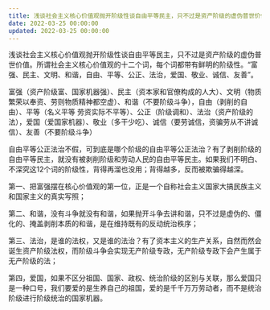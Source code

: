 ```yaml
---
title: 浅谈社会主义核心价值观抛开阶级性谈自由平等民主，只不过是资产阶级的虚伪普世价值。所谓社会主义核心价值观的十二个词，每个词都带有鲜明…
date: 2022-03-25 00:00:00
updated: 2022-03-25 00:00:00
---
```


浅谈社会主义核心价值观抛开阶级性谈自由平等民主，只不过是资产阶级的虚伪普世价值。所谓社会主义核心价值观的十二个词，每个词都带有鲜明的阶级性。“富强、民主、文明、和谐，自由、平等、公正、法治，爱国、敬业、诚信、友善”。

富强（资产阶级富、国家机器强）、民主（资本家和官僚构成的人大）、文明（物质繁荣以奉资、劳则物质精神都空虚）、和谐（不要阶级斗争），自由（剥削的自由）、平等（名义平等 劳资实际不平等）、公正（阶级调和）、法治（资产阶级的法），爱国（爱国家机器）、敬业（多干少吃）、诚信（要劳诚信，资骗劳从不讲诚信）、友善（不要阶级斗争）

自由平等公正法治不假，可到底是哪个阶级的自由平等公正法治？有了剥削阶级的自由平等民主，就没有被剥削阶级和劳动人民的自由平等民主。如果我们不明白、不深究这12个词的阶级性，背得再溜也没用；背得越多，反而被欺骗得越深。

第一、把富强摆在核心价值观的第一位，正是一个自称社会主义国家大搞民族主义和国家主义的真实写照；

第二、和谐，没有斗争就没有和谐，如果抛开斗争去讲和谐，只不过是虚伪的、僵化的、掩盖剥削本质的和谐，是在维持既有的反动统治秩序；

第三、法治，是谁的法权，又是谁的法治？有了资本主义的生产关系，自然而然会诞生资产阶级法权，而阶级斗争会实现无产阶级专政，无产阶级专政下会产生属于无产阶级的法；

第四，爱国，如果不区分祖国、国家、政权、统治阶级的区别与关联，那么爱国只是一种口号，我们要爱的是生养自己的祖国，爱的是千千万万劳动者，而不是统治阶级进行阶级统治的国家机器。
